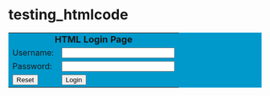 # testing_htmlcode

<html>
<head>
<title>Login Page</title>
</head>
<body>
<form name="loginForm" method="post" action="login.php">
<table width="20%" bgcolor="0099CC" align="center">

<tr>
<td colspan=2><center><font size=4><b>HTML Login Page</b></font></center></td>
</tr>

<tr>
<td>Username:</td>
<td><input type="text" size=25 name="userid"></td>
</tr>

<tr>
<td>Password:</td>
<td><input type="Password" size=25 name="pwd"></td>
</tr>

<tr>
<td ><input type="Reset"></td>
<td><input type="submit" onclick="return check(this.form)" value="Login"></td>
</tr>

</table>
</form>
<script language="javascript">
function check(form)
{

if(form.userid.value == "Roseindia" && form.pwd.value == "Roseindia")
{
	return true;
}
else
{
	alert("Error Password or Username")
	return false;
}
}
</script>

</body>
</html>
